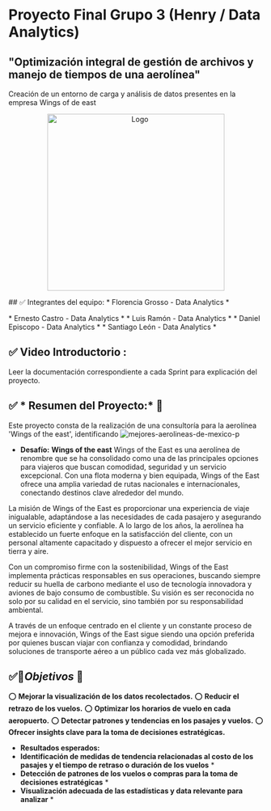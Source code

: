# Proyecto Final Grupo 3 (Henry / Data Analytics)
  
## "Optimización integral de gestión de archivos y manejo de tiempos de una aerolínea"
Creación de un entorno de carga y análisis de datos presentes en la empresa Wings of de east

<p align="center">
  <img src="https://github.com/user-attachments/assets/0c5a6151-e97c-4a78-8a08-608e4f1cf9d3" alt="Logo" width="350" height="350">
</p>
## ✅ Integrantes del equipo:
* Florencia Grosso - Data Analytics * </p>
* Ernesto Castro - Data Analytics *
* Luis Ramón - Data Analytics *
* Daniel Episcopo - Data Analytics *
* Santiago León - Data Analytics *


## ✅ Video Introductorio :

Leer la documentación correspondiente a cada Sprint para explicación del proyecto.
##  ✅ * Resumen del Proyecto:* 🔨
Este proyecto consta de la realización de una consultoría para la aerolínea 'Wings of the east', identificando 
![mejores-aerolineas-de-mexico-p](https://github.com/user-attachments/assets/e0b738ec-c5cc-4d88-99bc-8306269a6507)

* **Desafío:**
**Wings of the east**
Wings of the East es una aerolínea de renombre que se ha consolidado como una de las principales opciones para viajeros que buscan comodidad, seguridad y un servicio excepcional. Con una flota moderna y bien equipada, Wings of the East ofrece una amplia variedad de rutas nacionales e internacionales, conectando destinos clave alrededor del mundo.

La misión de Wings of the East es proporcionar una experiencia de viaje inigualable, adaptándose a las necesidades de cada pasajero y asegurando un servicio eficiente y confiable. A lo largo de los años, la aerolínea ha establecido un fuerte enfoque en la satisfacción del cliente, con un personal altamente capacitado y dispuesto a ofrecer el mejor servicio en tierra y aire.

Con un compromiso firme con la sostenibilidad, Wings of the East implementa prácticas responsables en sus operaciones, buscando siempre reducir su huella de carbono mediante el uso de tecnología innovadora y aviones de bajo consumo de combustible. Su visión es ser reconocida no solo por su calidad en el servicio, sino también por su responsabilidad ambiental.

A través de un enfoque centrado en el cliente y un constante proceso de mejora e innovación, Wings of the East sigue siendo una opción preferida por quienes buscan viajar con confianza y comodidad, brindando soluciones de transporte aéreo a un público cada vez más globalizado.
##  ✅🎯*Objetivos* 🎯

⭕ **Mejorar la visualización de los datos recolectados.**
⭕ **Reducir el retrazo de los vuelos.**
⭕ **Optimizar los horarios de vuelo en cada aeropuerto.**
⭕ **Detectar patrones y tendencias en los pasajes y vuelos.**
⭕ **Ofrecer insights clave para la toma de decisiones estratégicas.**
  

* **Resultados esperados:**
* **Identificación de medidas de tendencia relacionadas al costo de los pasajes y el tiempo de retraso o duración de los vuelos** *
* **Detección de patrones de los vuelos o compras para la toma de decisiones estratégicas** *
* **Visualización adecuada de las estadísticas y data relevante para analizar** *
